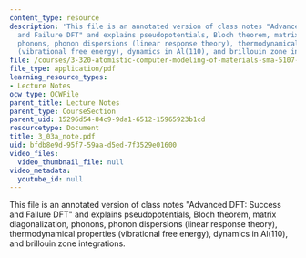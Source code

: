 ```yaml
---
content_type: resource
description: 'This file is an annotated version of class notes "Advanced DFT: Success
  and Failure DFT" and explains pseudopotentials, Bloch theorem, matrix diagonalization,
  phonons, phonon dispersions (linear response theory), thermodynamical properties
  (vibrational free energy), dynamics in Al(110), and brillouin zone integrations.'
file: /courses/3-320-atomistic-computer-modeling-of-materials-sma-5107-spring-2005/bfdb8e9d95f759aad5ed7f3529e01600_3_03a_note.pdf
file_type: application/pdf
learning_resource_types:
- Lecture Notes
ocw_type: OCWFile
parent_title: Lecture Notes
parent_type: CourseSection
parent_uid: 15296d54-84c9-9da1-6512-15965923b1cd
resourcetype: Document
title: 3_03a_note.pdf
uid: bfdb8e9d-95f7-59aa-d5ed-7f3529e01600
video_files:
  video_thumbnail_file: null
video_metadata:
  youtube_id: null
---
```

This file is an annotated version of class notes "Advanced DFT: Success and Failure DFT" and explains pseudopotentials, Bloch theorem, matrix diagonalization, phonons, phonon dispersions (linear response theory), thermodynamical properties (vibrational free energy), dynamics in Al(110), and brillouin zone integrations.